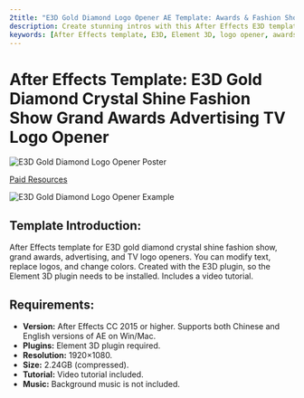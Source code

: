```yaml
---
2title: "E3D Gold Diamond Logo Opener AE Template: Awards & Fashion Show Intro"
description: Create stunning intros with this After Effects E3D template featuring gold diamonds and crystals. Perfect for awards, fashion shows, and advertising. Customizable text, logo, and colors. Element 3D plugin required.
keywords: [After Effects template, E3D, Element 3D, logo opener, awards show, fashion show, advertising intro, gold diamond, crystal effect]
---
```


# After Effects Template: E3D Gold Diamond Crystal Shine Fashion Show Grand Awards Advertising TV Logo Opener

![E3D Gold Diamond Logo Opener Poster](https://www.gfxcamp.com/wp-content/uploads/2022/08/0001-2.jpg)

[Paid Resources](https://wa.me/8613237610083)

![E3D Gold Diamond Logo Opener Example](https://www.gfxcamp.com/wp-content/uploads/2022/08/0002-2.jpg)

## Template Introduction:

After Effects template for E3D gold diamond crystal shine fashion show, grand awards, advertising, and TV logo openers. You can modify text, replace logos, and change colors. Created with the E3D plugin, so the Element 3D plugin needs to be installed. Includes a video tutorial.

## Requirements:

*   **Version:** After Effects CC 2015 or higher. Supports both Chinese and English versions of AE on Win/Mac.
*   **Plugins:** Element 3D plugin required.
*   **Resolution:** 1920×1080.
*   **Size:** 2.24GB (compressed).
*   **Tutorial:** Video tutorial included.
*   **Music:** Background music is not included.

